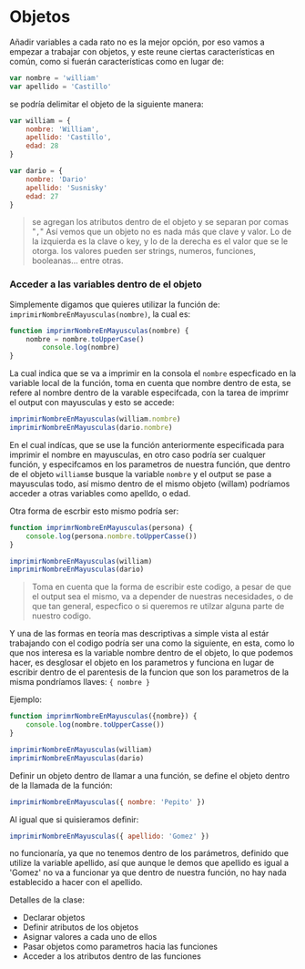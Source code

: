 # Objetos

Añadir variables a cada rato no es la mejor opción, por eso vamos a empezar a trabajar con objetos, y este reune ciertas características en común, como si fuerán características como en lugar de:

```js
var nombre = 'william'
var apellido = 'Castillo'
```

se podría delimitar el objeto de la siguiente manera:

```js
var william = {
	nombre: 'William',
	apellido: 'Castillo',
	edad: 28
}

var dario = { 
	nombre: 'Dario'
	apellido: 'Susnisky'
	edad: 27
}

```
>se agregan los atributos dentro de el objeto y se separan por comas "```,```"
>Así vemos que un objeto no es nada más que clave y valor.
>Lo de la izquierda es la clave o key, y lo de la derecha es el valor que se le otorga.
>los valores pueden ser strings, numeros, funciones, booleanas... entre otras.

### Acceder a las variables dentro de el objeto
Simplemente digamos que quieres utilizar la función de: ``` imprimirNombreEnMayusculas(nombre)```, la cual es:

```js
function imprimrNombreEnMayusculas(nombre) { 
	nombre = nombre.toUpperCase()
		console.log(nombre)
} 
```
La cual indica que se va a imprimir en la consola el ```nombre``` especficado en la variable local de la función, toma en cuenta que nombre dentro de esta, se refere al nombre dentro de la varable especifcada, con la tarea de imprimr el output con mayusculas y esto se accede:

```js
imprimirNombreEnMayusculas(william.nombre)
imprimirNombreEnMayusculas(dario.nombre) 
```

En el cual indícas, que se use la función anteriormente especificada para imprimir el nombre en mayusculas, en otro caso podría ser cualquer función, y especifcamos en los parametros de nuestra función, que dentro de el objeto ```william```se busque la variable ```nombre``` y el output se pase a mayusculas todo, así mismo dentro de el mismo objeto (willam) podríamos acceder a otras variables como apelldo, o edad.

Otra forma de escrbir esto mismo podría ser:
```js 
function imprimrNombreEnMayusculas(persona) {
	console.log(persona.nombre.toUpperCasse())
}

imprimirNombreEnMayusculas(william)
imprimirNombreEnMayusculas(dario)  
```
> Toma en cuenta que la forma de escribir este codigo, a pesar de que el output sea el mismo, va a depender de nuestras necesidades, o de que tan general, especfico o si queremos re utilzar alguna parte de nuestro codigo.

Y una de las formas en teoría mas descriptivas a simple vista al estár trabajando con el codigo podría ser una como la siguiente, en esta, como lo que nos interesa es la variable nombre dentro de el objeto, lo que podemos hacer, es desglosar el objeto en los parametros y funciona en lugar de escribir dentro de el parentesis de la funcion que son los parametros de la misma pondríamos llaves: ```{ nombre }```

Ejemplo:

```js
function imprimrNombreEnMayusculas({nombre}) {
	console.log(nombre.toUpperCasse())
}

imprimirNombreEnMayusculas(william)
imprimirNombreEnMayusculas(dario) 
```

Definir un objeto dentro de llamar a una función, se define el objeto dentro de la llamada de la función:
```js 
imprimirNombreEnMayusculas({ nombre: 'Pepito' }) 
```

Al igual que si quisieramos definir:

```js
imprimirNombreEnMayusculas({ apellido: 'Gomez' }) 
```
no funcionaría, ya que no tenemos dentro de los parámetros, definido que utilize la variable apellido, así que aunque le demos que apellido es igual a 'Gomez' no va a funcionar ya que dentro de nuestra función, no hay nada establecido a hacer con el apellido.

Detalles de la clase:

* Declarar objetos
* Definir atributos de los objetos
* Asignar valores a cada uno de ellos
* Pasar objetos como parametros hacia las funciones
* Acceder a los atributos dentro de las funciones